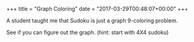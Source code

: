 +++
title = "Graph Coloring"
date = "2017-03-29T00:48:07+00:00"
+++

A student taught me that Sudoku is just a graph 9-coloring problem.

See if you can figure out the graph. (hint: start with 4X4 sudoku)
			